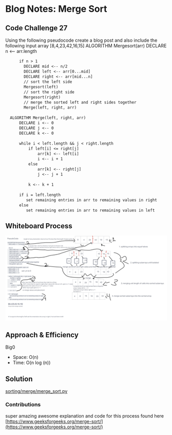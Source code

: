 # Blog Notes: Merge Sort

## Code Challenge 27
Using the following pseudocode create a blog post and also include the following input array [8,4,23,42,16,15]
      ALGORITHM Mergesort(arr)
          DECLARE n <-- arr.length

          if n > 1
            DECLARE mid <-- n/2
            DECLARE left <-- arr[0...mid]
            DECLARE right <-- arr[mid...n]
            // sort the left side
            Mergesort(left)
            // sort the right side
            Mergesort(right)
            // merge the sorted left and right sides together
            Merge(left, right, arr)

      ALGORITHM Merge(left, right, arr)
          DECLARE i <-- 0
          DECLARE j <-- 0
          DECLARE k <-- 0

          while i < left.length && j < right.length
              if left[i] <= right[j]
                  arr[k] <-- left[i]
                  i <-- i + 1
              else
                  arr[k] <-- right[j]
                  j <-- j + 1

              k <-- k + 1

          if i = left.length
             set remaining entries in arr to remaining values in right
          else
             set remaining entries in arr to remaining values in left
## Whiteboard Process

![code challenge 27](cc27.jpg)

## Approach & Efficiency
Big0
- Space: O(n)
- Time: O(n log (n))

## Solution
[sorting/merge/merge_sort.py](sorting/merge/merge_sort.py)

### Contributions
super amazing awesome explanation and code for this process found here [https://www.geeksforgeeks.org/merge-sort/](https://www.geeksforgeeks.org/merge-sort/)